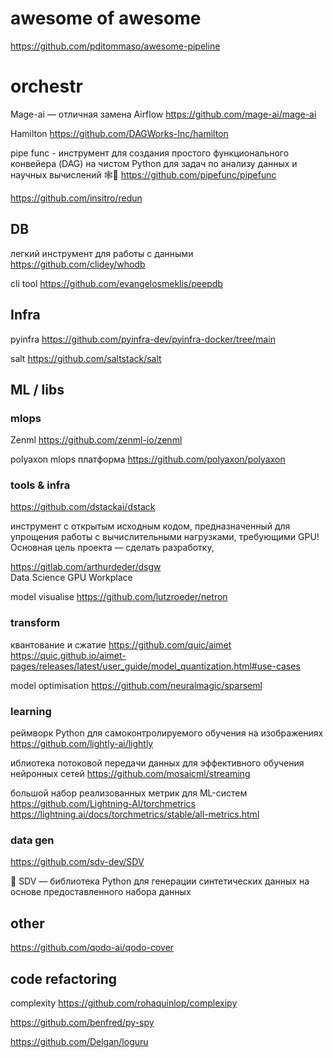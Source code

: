# awesome of awesome 

https://github.com/pditommaso/awesome-pipeline





# orchestr 

Mage-ai — отличная замена Airflow 
https://github.com/mage-ai/mage-ai 

Hamilton
https://github.com/DAGWorks-Inc/hamilton

pipe func - инструмент для создания простого функционального конвейера (DAG) на чистом Python для задач по анализу данных и  научных вычислений 🕸️🧪
https://github.com/pipefunc/pipefunc

https://github.com/insitro/redun



## DB 

легкий инструмент для работы с данными
https://github.com/clidey/whodb

cli tool
https://github.com/evangelosmeklis/peepdb
 
## Infra  

pyinfra
https://github.com/pyinfra-dev/pyinfra-docker/tree/main

salt
https://github.com/saltstack/salt


## ML / libs 

### mlops 

Zenml
https://github.com/zenml-io/zenml 

polyaxon 
mlops платформа 
https://github.com/polyaxon/polyaxon


### tools & infra

https://github.com/dstackai/dstack 

инструмент с открытым исходным кодом, предназначенный для упрощения работы с вычислительными нагрузками, требующими GPU! 
Основная цель проекта — сделать разработку,

https://gitlab.com/arthurdeder/dsgw  
Data Science GPU Workplace 

model visualise 
https://github.com/lutzroeder/netron

### transform

квантование и сжатие 
https://github.com/quic/aimet 
https://quic.github.io/aimet-pages/releases/latest/user_guide/model_quantization.html#use-cases


model optimisation 
https://github.com/neuralmagic/sparseml 


### learning

реймворк Python для самоконтролируемого обучения на изображениях 
https://github.com/lightly-ai/lightly

иблиотека потоковой передачи данных для эффективного обучения нейронных сетей 
https://github.com/mosaicml/streaming 

большой набор реализованных метрик для ML-систем
https://github.com/Lightning-AI/torchmetrics  https://lightning.ai/docs/torchmetrics/stable/all-metrics.html 

### data gen 

https://github.com/sdv-dev/SDV

🌟 SDV — библиотека Python для генерации синтетических данных на основе предоставленного набора данных


## other 

https://github.com/qodo-ai/qodo-cover



## code refactoring 

complexity
https://github.com/rohaquinlop/complexipy

https://github.com/benfred/py-spy

https://github.com/Delgan/loguru




